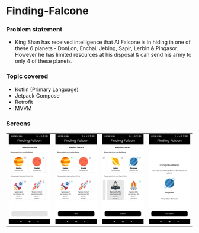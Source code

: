 # Finding-Falcone

### Problem statement
- King Shan has received intelligence that Al Falcone is in hiding in one of these 6 planets - DonLon, Enchai, Jebing, Sapir, Lerbin & Pingasor. However he has limited resources at his disposal & can send his army to only 4 of these planets.


### Topic covered
- Kotlin (Primary Language)
- Jetpack Compose
- Retrofit
- MVVM

### Screens
| | | | |
|:----:|:----:|:----:|:---:|
| <img alt="SS_1" src="https://github.com/meetkparmar/Finding-Falcone/blob/main/images/image1.jpg"> | <img alt="SS_2" src="https://github.com/meetkparmar/Finding-Falcone/blob/main/images/image2.jpg"> | <img alt="SS_3" src="https://github.com/meetkparmar/Finding-Falcone/blob/main/images/image3.jpg"> | <img alt="SS_4" src="https://github.com/meetkparmar/Finding-Falcone/blob/main/images/image4.jpg"> | 
